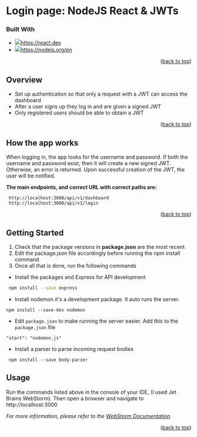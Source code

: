 # Login page: NodeJS React & JWTs 

### Built With
* ![](/opt/Node/jwt_basic/logos/REACT_JS_README_Logo.svg)https://react.dev
* ![](/opt/Node/jwt_basic/logos/NodeJSLogo.svg)https://nodejs.org/en
<p align="right">(<a href="#readme-top">back to top</a>)</p>

## Overview
* Set up authentication so that only a request with a JWT can access the dashboard
* After a user signs up they log in and are given a signed JWT
* Only registered users should be able to obtain a JWT

<p align="right">(<a href="#readme-top">back to top</a>)</p>

## How the app works
When logging in, the app looks for the username and password.
If both the username and password exist, then it will create a new signed JWT. Otherwise, an error is returned.
Upon successful creation of the JWT, the user will be notified.

**The main endpoints, and correct URL with correct paths are:**
```
 http://localhost:3000/api/v1/dashboard
 http://localhost:3000/api/v1/login
```
<p align="right">(<a href="#readme-top">back to top</a>)</p>

<!-- GETTING STARTED -->
## Getting Started

1. Check that the package versions in **package.json** are the most recent
2. Edit the package.json file accordingly before running the npm install command
3. Once all that is done, run the following commands

* Install the packages and Express for API development
 ```sh
  npm install --save express 
```

* Install nodemon it's a development package. It auto runs the server. 
```shell
npm install --save-dev nodemon
```
* Edit `package.json` to make running the server easier. Add this to the `package.json` file
```shell
"start": "nodemon.js"
```
*  Install a parser to parse incoming request bodies
```shell
 npm install --save body-parser
```
<!-- USAGE EXAMPLES -->
## Usage

Run the commands listed above in the console of your IDE, (I used Jet Brains WebStorm). Then open a browser and navigate to http://localhost:3000

_For more information, please refer to the [WebStorm Documentation](https://www.jetbrains.com/help/webstorm/meet-webstorm.html)_

<p align="right">(<a href="#readme-top">back to top</a>)</p>